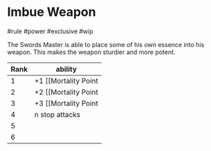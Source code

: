 # Imbue Weapon
#rule #power #exclusive #wip 

The Swords Master is able to place some of his own essence into his weapon. This makes the weapon sturdier and more potent.

| Rank | ability                     |
| ---- | --------------------------- |
| 1    | +1 [[Mortality Point|mp]]  |
| 2   | +2 [[Mortality Point|mps]] |
| 3    | +3 [[Mortality Point|mps]] |
| 4    | n  stop attacks                           |
| 5    |                             |
| 6    |                             |

